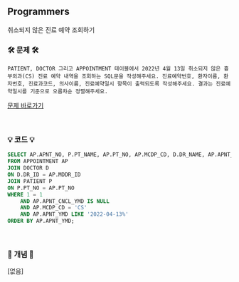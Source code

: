 ## Programmers 
취소되지 않은 진료 예약 조회하기

### 🛠️ 문제 🛠️

```
PATIENT, DOCTOR 그리고 APPOINTMENT 테이블에서 2022년 4월 13일 취소되지 않은 흉부외과(CS) 진료 예약 내역을 조회하는 SQL문을 작성해주세요. 진료예약번호, 환자이름, 환자번호, 진료과코드, 의사이름, 진료예약일시 항목이 출력되도록 작성해주세요. 결과는 진료예약일시를 기준으로 오름차순 정렬해주세요.
```

[문제 바로가기](https://school.programmers.co.kr/learn/courses/30/lessons/132204)

<br/>

### 💡 코드 💡

```sql
SELECT AP.APNT_NO, P.PT_NAME, AP.PT_NO, AP.MCDP_CD, D.DR_NAME, AP.APNT_YMD
FROM APPOINTMENT AP 
JOIN DOCTOR D 
ON D.DR_ID = AP.MDDR_ID
JOIN PATIENT P 
ON P.PT_NO = AP.PT_NO
WHERE 1 = 1
    AND AP.APNT_CNCL_YMD IS NULL 
    AND AP.MCDP_CD = 'CS' 
    AND AP.APNT_YMD LIKE '2022-04-13%'
ORDER BY AP.APNT_YMD;

```

<br/>

### 📙 개념 📙

[없음]
